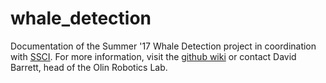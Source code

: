 # whale_detection
Documentation of the Summer '17 Whale Detection project in coordination with
[SSCI](http://www.ssci.com/). For more information, visit the
[github wiki](https://github.com/olinrobotics/whale_detection/wiki) or contact
David Barrett, head of the Olin Robotics Lab.
